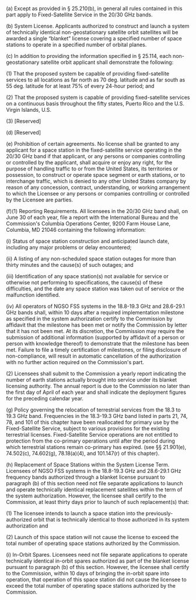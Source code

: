 (a) Except as provided in § 25.210(b), in general all rules contained in this part apply to Fixed-Satellite Service in the 20/30 GHz bands.

(b) System License. Applicants authorized to construct and launch a system of technically identical non-geostationary satellite orbit satellites will be awarded a single “blanket” license covering a specified number of space stations to operate in a specified number of orbital planes.

(c) In addition to providing the information specified in § 25.114, each non-geostationary satellite orbit applicant shall demonstrate the following:

(1) That the proposed system be capable of providing fixed-satellite services to all locations as far north as 70 deg. latitude and as far south as 55 deg. latitude for at least 75% of every 24-hour period; and

(2) That the proposed system is capable of providing fixed-satellite services on a continuous basis throughout the fifty states, Puerto Rico and the U.S. Virgin Islands, U.S.

(3) [Reserved]

(d) [Reserved]

(e) Prohibition of certain agreements. No license shall be granted to any applicant for a space station in the fixed-satellite service operating in the 20/30 GHz band if that applicant, or any persons or companies controlling or controlled by the applicant, shall acquire or enjoy any right, for the purpose of handling traffic to or from the United States, its territories or possession, to construct or operate space segment or earth stations, or to interchange traffic, which is denied to any other United States company by reason of any concession, contract, understanding, or working arrangement to which the Licensee or any persons or companies controlling or controlled by the Licensee are parties.

(f)(1) Reporting Requirements. All licensees in the 20/30 GHz band shall, on June 30 of each year, file a report with the International Bureau and the Commission's Columbia Operations Center, 9200 Farm House Lane, Columbia, MD 21046 containing the following information:

(i) Status of space station construction and anticipated launch date, including any major problems or delay encountered;

(ii) A listing of any non-scheduled space station outages for more than thirty minutes and the cause(s) of such outages; and

(iii) Identification of any space station(s) not available for service or otherwise not performing to specifications, the cause(s) of these difficulties, and the date any space station was taken out of service or the malfunction identified.

(iv) All operators of NGSO FSS systems in the 18.8-19.3 GHz and 28.6-29.1 GHz bands shall, within 10 days after a required implementation milestone as specified in the system authorization certify to the Commission by affidavit that the milestone has been met or notify the Commission by letter that it has not been met. At its discretion, the Commission may require the submission of additional information (supported by affidavit of a person or person with knowledge thereof) to demonstrate that the milestone has been met. Failure to file a timely certification of milestones, or filing disclosure of non-compliance, will result in automatic cancellation of the authorization with no further action required on the Commission's part.

(2) Licensees shall submit to the Commission a yearly report indicating the number of earth stations actually brought into service under its blanket licensing authority. The annual report is due to the Commission no later than the first day of April of each year and shall indicate the deployment figures for the preceding calendar year.

(g) Policy governing the relocation of terrestrial services from the 18.3 to 19.3 GHz band. Frequencies in the 18.3-19.3 GHz band listed in parts 21, 74, 78, and 101 of this chapter have been reallocated for primary use by the Fixed-Satellite Service, subject to various provisions for the existing terrestrial licenses. Fixed-Satellite Service operations are not entitled to protection from the co-primary operations until after the period during which terrestrial stations remain co-primary has expired. (see §§ 21.901(e), 74.502(c), 74.602(g), 78.18(a)(4), and 101.147(r) of this chapter).

(h) Replacement of Space Stations within the System License Term. Licensees of NGSO FSS systems in the 18.8-19.3 GHz and 28.6-29.1 GHz frequency bands authorized through a blanket license pursuant to paragraph (b) of this section need not file separate applications to launch and operate technically identical replacement satellites within the term of the system authorization. However, the licensee shall certify to the Commission, at least thirty days prior to launch of such replacement(s) that:

(1) The licensee intends to launch a space station into the previously-authorized orbit that is technically identical to those authorized in its system authorization and

(2) Launch of this space station will not cause the license to exceed the total number of operating space stations authorized by the Commission.

(i) In-Orbit Spares. Licensees need not file separate applications to operate technically identical in-orbit spares authorized as part of the blanket license pursuant to paragraph (b) of this section. However, the licensee shall certify to the Commission, within 10 days of bringing the in-orbit spare into operation, that operation of this space station did not cause the licensee to exceed the total number of operating space stations authorized by the Commission.

